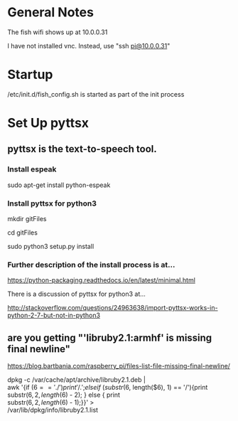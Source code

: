 General Notes
======
The fish wifi shows up at 10.0.0.31

I have not installed vnc. Instead, use "ssh pi@10.0.0.31"

Startup
======
/etc/init.d/fish_config.sh is started as part of the init process



Set Up pyttsx
======

## pyttsx is the text-to-speech tool. ##

### Install espeak ###
sudo apt-get install python-espeak

### Install pyttsx for python3 ###

mkdir gitFiles

cd gitFiles

sudo python3 setup.py install

### Further description of the install process is at... ###

https://python-packaging.readthedocs.io/en/latest/minimal.html

There is a discussion of pyttsx for python3 at...

http://stackoverflow.com/questions/24963638/import-pyttsx-works-in-python-2-7-but-not-in-python3

## are you getting "'libruby2.1:armhf' is missing final newline" ##

https://blog.bartbania.com/raspberry_pi/files-list-file-missing-final-newline/

dpkg -c /var/cache/apt/archive/libruby2.1.deb | \
awk '{if ($6 == './'){ print '/.'; } else if \
(substr($6, length($6), 1) == '/'){print \
substr($6, 2, length($6) - 2); } else { print \
substr($6, 2, length($6) - 1);}}' > \
/var/lib/dpkg/info/libruby2.1.list
